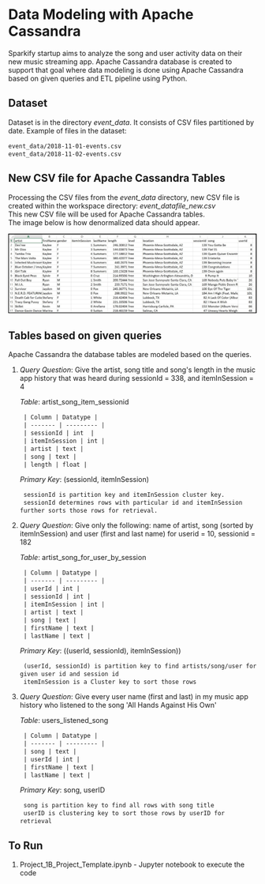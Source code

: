 # Data Modeling with Apache Cassandra

Sparkify startup aims to analyze the song and user activity data on their new music streaming app.
Apache Cassandra database is created to support that goal where data modeling is done using Apache Cassandra based on given queries and ETL pipeline using Python.

## Dataset

Dataset is in the directory *event_data*. It consists of CSV files partitioned by date.
Example of files in the dataset:

    event_data/2018-11-01-events.csv
    event_data/2018-11-02-events.csv

## New CSV file for Apache Cassandra Tables

Processing the CSV files from the *event_data* directory, new CSV file is created within the workspace directory: *event_datafile_new.csv*  
This new CSV file will be used for Apache Cassandra tables.  
The image below is how denormalized data should appear.  

   ![event datafile new Image](images/image_event_datafile_new.jpg)

## Tables based on given queries

Apache Cassandra the database tables are modeled based on the queries.

1. *Query Question*: Give the artist, song title and song's length in the music app history that was heard during sessionId = 338, and itemInSession = 4

   *Table*: artist_song_item_sessionid
   
        | Column | Datatype |
        | ------- | --------- |
        | sessionId | int  | 
        | itemInSession | int | 
        | artist | text | 
        | song | text | 
        | length | float |
 
    *Primary Key*: (sessionId, itemInSession)
    
        sessionId is partition key and itemInSession cluster key.
        sessionId determines rows with particular id and itemInSession further sorts those rows for retrieval. 

2. *Query Question*: Give only the following: name of artist, song (sorted by itemInSession) and user (first and last name) for userid = 10, sessionid = 182

    *Table*: artist_song_for_user_by_session

        | Column | Datatype |
        | ------- | --------- |
        | userId | int |
        | sessionId | int |
        | itemInSession | int |
        | artist | text |
        | song | text |
        | firstName | text |
        | lastName | text |
        
     *Primary Key*:  ((userId, sessionId), itemInSession))
     
        (userId, sessionId) is partition key to find artists/song/user for given user id and session id 
        itemInSession is a Cluster key to sort those rows
 
3. *Query Question*: Give every user name (first and last) in my music app history who listened to the song 'All Hands Against His Own'

    *Table*: users_listened_song
    
        | Column | Datatype |
        | ------- | --------- |
        | song | text |
        | userId | int |
        | firstName | text |
        | lastName | text |
        
     *Primary Key*: song, userID
     
        song is partition key to find all rows with song title
        userID is clustering key to sort those rows by userID for retrieval

## To Run
1. Project_1B_Project_Template.ipynb - Jupyter notebook to execute the code
